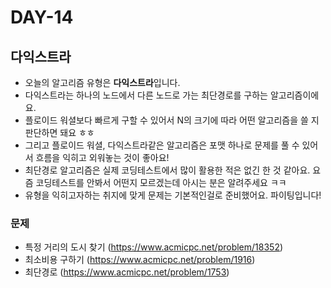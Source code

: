 # DAY-14

## 다익스트라

- 오늘의 알고리즘 유형은 **다익스트라**입니다.
- 다익스트라는 하나의 노드에서 다른 노드로 가는 최단경로를 구하는 알고리즘이에요.
- 플로이드 워셜보다 빠르게 구할 수 있어서 N의 크기에 따라 어떤 알고리즘을 쓸 지 판단하면 돼요 ㅎㅎ
- 그리고 플로이드 워셜, 다익스트라같은 알고리즘은 포맷 하나로 문제를 풀 수 있어서 흐름을 익히고 외워놓는 것이 좋아요!
- 최단경로 알고리즘은 실제 코딩테스트에서 많이 활용한 적은 없긴 한 것 같아요. 요즘 코딩테스트를 안봐서 어떤지 모르겠는데 아시는 분은 알려주세요 ㅋㅋ
- 유형을 익히고자하는 취지에 맞게 문제는 기본적인걸로 준비했어요. 파이팅입니다!

### 문제

- 특정 거리의 도시 찾기 (https://www.acmicpc.net/problem/18352)
- 최소비용 구하기 (https://www.acmicpc.net/problem/1916)
- 최단경로 (https://www.acmicpc.net/problem/1753)
